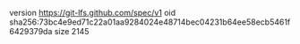 version https://git-lfs.github.com/spec/v1
oid sha256:73bc4e9ed71c22a01aa9284024e48714bec04231b64ee58ecb5461f6429379da
size 2145

